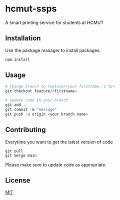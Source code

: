# hcmut-ssps
A smart printing service for students at HCMUT

## Installation

Use the package manager to install packages.

```bash
npm install
```

## Usage

```python
# change branch to feature/<your firstname, 1 từ>
git checkout feature/<firstname>

# update code in your branch
git add .
git commit -m "message"
git push -u origin <your branch name>
```

## Contributing

Everytime you want to get the latest version of code
```
git pull
git merge main
```
Please make sure to update code as appropriate.

## License

[MIT](https://choosealicense.com/licenses/mit/)
